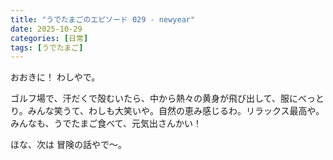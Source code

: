 ```yaml
---
title: "うでたまごのエピソード 029 - newyear"
date: 2025-10-29
categories: [日常]
tags: [うでたまご]
---
```


おおきに！ わしやで。

ゴルフ場で、汗だくで殻むいたら、中から熱々の黄身が飛び出して、服にべっとり。みんな笑うて、わしも大笑いや。自然の恵み感じるわ。リラックス最高や。みんなも、うでたまご食べて、元気出さんかい！

ほな、次は 冒険の話やで～。